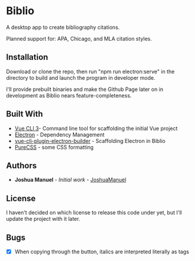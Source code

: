 # Biblio

A desktop app to create bibliography citations.

Planned support for: APA, Chicago, and MLA citation styles.

## Installation

Download or clone the repo, then run "npm run electron:serve" in the directory to build and launch the program in developer mode.

I'll provide prebuilt binaries and make the Github Page later on in development as Biblio nears feature-completeness.

## Built With

* [Vue CLI 3](https://cli.vuejs.org/)- Command line tool for scaffolding the initial Vue project
* [Electron](https://electronjs.org/) - Dependency Management
* [vue-cli-plugin-electron-builder](https://github.com/nklayman/vue-cli-plugin-electron-builder) - Scaffolding Electron in Biblio
* [PureCSS](https://purecss.io/) - some CSS formatting

## Authors

* **Joshua Manuel** - *Initial work* - [JoshuaManuel](https://github.com/JoshuaManuel)

## License

I haven't decided on which license to release this code under yet, but I'll update the project with it later.

## Bugs
+ [x] When copying through the button, italics are interpreted literally as <i></i> tags

  
